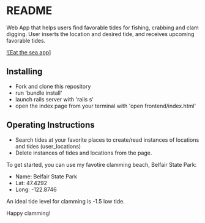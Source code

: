 # README

Web App that helps users find favorable tides for fishing, crabbing and clam digging. User inserts the location and desired tide, and receives upcoming favorable tides. 


[![Eat the sea app]](https://githubcom/devincloudkelly/clam-dig-app/public/tide-app-demo-gif.gif)

## Installing ##

- Fork and clone this repository
- run 'bundle install'
- launch rails server with 'rails s'
- open the index page from your terminal with 'open frontend/index.html'

## Operating Instructions ##

- Search tides at your favorite places to create/read instances of locations and tides (user_locations)
- Delete instances of tides and locations from the page.

To get started, you can use my favotire clamming beach, Belfair State Park:

- Name: Belfair State Park
- Lat: 47.4292
- Long: -122.8746

An ideal tide level for clamming is -1.5 low tide.

Happy clamming!
